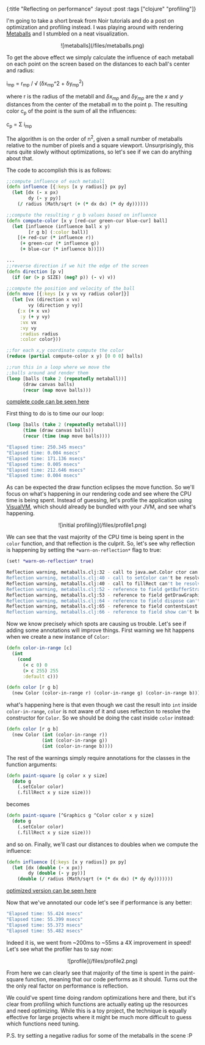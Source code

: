 {:title "Reflecting on performance"
 :layout :post
 :tags ["clojure" "profiling"]}

I'm going to take a short break from Noir tutorials and  do a post on optimization and profiling instead. I was playing around with rendering [Metaballs](http://en.wikipedia.org/wiki/Metaballs) and I stumbled on a neat visualization.

<center>
![metaballs](/files/metaballs.png)
</center>

To get the above effect we simply calculate the influence of each metaball on each point on the screen based on the distances to each ball's center and radius:

i<sub>mp</sub> = r<sub>mp</sub> / &#8730; (&#948;x<sub>mp</sub>^2 + &#948;y<sub>mp</sub><sup>2</sup>)

where r is the radius of the metabll and *&#948;x<sub>mp</sub>* and *&#948;y<sub>mp</sub>* are the *x* and *y* distances from the center of the metaball <emph>m</emph> to the point <emph>p</emph>. The resulting color <emph>c<sub>p</sub></emph> of the point is the sum of all the influences:

c<sub>p</sub> = &#931; i<sub>mp</sub>

The algorithm is on the order of <emph>n<sup>2</sup></emph>, given a small number of metaballs relative to the number of pixels and a square viewport. Unsurprisingly, this runs quite slowly without optimizations, so let's see if we can do anything about that.

The code to accomplish this is as follows:
```clojure
;;compute influence of each metaball
(defn influence [{:keys [x y radius]} px py]
  (let [dx (- x px)
        dy (- y py)]
    (/ radius (Math/sqrt (+ (* dx dx) (* dy dy))))))

;;compute the resulting r g b values based on influence
(defn compute-color [x y [red-cur green-cur blue-cur] ball]   
  (let [influence (influence ball x y)
        [r g b] (:color ball)] 
    [(+ red-cur (* influence r))
     (+ green-cur (* influence g))
     (+ blue-cur (* influence b))]))

...
;;reverse direction if we hit the edge of the screen
(defn direction [p v]
  (if (or (> p SIZE) (neg? p)) (- v) v))

;;compute the position and velocity of the ball
(defn move [{:keys [x y vx vy radius color]}]
  (let [vx (direction x vx)
        vy (direction y vy)]
    {:x (+ x vx)
     :y (+ y vy)
     :vx vx
     :vy vy
     :radius radius
     :color color}))

;;for each x,y coordinate compute the color
(reduce (partial compute-color x y) [0 0 0] balls)

;;run this in a loop where we move the 
;;balls around and render them
(loop [balls (take 2 (repeatedly metaball))]      
      (draw canvas balls)
      (recur (map move balls)))
```
[complete code can be seen here](https://gist.github.com/3411102)

First thing to do is to time our our loop:
```clojure
(loop [balls (take 2 (repeatedly metaball))]      
      (time (draw canvas balls))
      (recur (time (map move balls))))

"Elapsed time: 250.345 msecs"
"Elapsed time: 0.004 msecs"
"Elapsed time: 171.136 msecs"
"Elapsed time: 0.005 msecs"
"Elapsed time: 212.646 msecs"
"Elapsed time: 0.004 msecs"
```
As can be expected the draw function eclipses the move function. So we'll focus on what's happening in our rendering code and see where the CPU time is being spent. Instead of guessing, let's profile the application using [VisualVM](https://visualvm.github.io/), which should already be bundled with your JVM, and see what's happening.

<center>
![initial profiling](/files/profile1.png)
</center>

We can see that the vast majority of the CPU time is being spent in the `color` function, and that reflection is the culprit. So, let's see why reflection is happening by setting the `*warn-on-reflection*` flag to true:
```clojure
(set! *warn-on-reflection* true)
```
```bash
Reflection warning, metaballs.clj:32 - call to java.awt.Color ctor can't be resolved.
Reflection warning, metaballs.clj:40 - call to setColor can't be resolved.
Reflection warning, metaballs.clj:40 - call to fillRect can't be resolved.
Reflection warning, metaballs.clj:52 - reference to field getBufferStrategy can't be resolved.
Reflection warning, metaballs.clj:53 - reference to field getDrawGraphics can't be resolved.
Reflection warning, metaballs.clj:64 - reference to field dispose can't be resolved.
Reflection warning, metaballs.clj:65 - reference to field contentsLost can't be resolved.
Reflection warning, metaballs.clj:66 - reference to field show can't be resolved.
```
Now we know precisely which spots are causing us trouble. Let's see if adding some annotations will improve things. First warning we hit happens when we  create a new instance of `Color`:
```clojure
(defn color-in-range [c]
  (int
    (cond 
      (< c 0) 0
      (> c 255) 255
      :default c)))

(defn color [r g b]
  (new Color (color-in-range r) (color-in-range g) (color-in-range b)))
```
what's happening here is that even though we cast the result into `int` inside `color-in-range`, `color` is not aware of it and uses reflection to resolve the constructor for `Color`. So we should be doing the cast inside `color` instead:
```clojure
(defn color [r g b]
  (new Color (int (color-in-range r)) 
             (int (color-in-range g)) 
             (int (color-in-range b))))
```
The rest of the warnings simply require annotations for the classes in the function arguments:
```clojure
(defn paint-square [g color x y size]
  (doto g
    (.setColor color)
    (.fillRect x y size size)))
```
becomes
```clojure
(defn paint-square [^Graphics g ^Color color x y size]
  (doto g
    (.setColor color)
    (.fillRect x y size size)))
```
and so on. Finally, we'll cast our distances to doubles when we compute the influence:
```clojure
(defn influence [{:keys [x y radius]} px py]
  (let [dx (double (- x px))
        dy (double (- y py))]
    (double (/ radius (Math/sqrt (+ (* dx dx) (* dy dy)))))))
```

[optimized version can be seen here](https://gist.github.com/3411106)

Now that we've annotated our code let's see if performance is any better:
```clojure
"Elapsed time: 55.424 msecs"
"Elapsed time: 55.399 msecs"
"Elapsed time: 55.373 msecs"
"Elapsed time: 55.482 msecs"
```
Indeed it is, we went from ~200ms to ~55ms a 4X improvement in speed! Let's see what the profiler has to say now:

<center>
![profile](/files/profile2.png)
</center>

From here we can clearly see that majority of the time is spent in the paint-square function, meaning that our code performs as it should. Turns out the the only real factor on performance is reflection. 

We could've spent time doing random optimizations here and there, but it's clear from profiling which functions are actually eating up the resources and need optimizing. While this is a toy project, the technique is equally effective for large projects where it might be much more difficult to guess which functions need tuning.

P.S. try setting a negative radius for some of the metaballs in the scene :P

